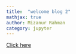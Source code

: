 ```yaml
---
title:  "welcome blog 2"
mathjax: true
author: Mizanur Rahman
category: jupyter
---
```


[Click here](https:mizanur55.hashnode.dev)

